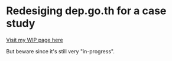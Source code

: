 # Redesiging dep.go.th for a case study
[Visit my WIP page here](dep.go.th/home.html) <p>But beware since it's still very "in-progress".<p>
